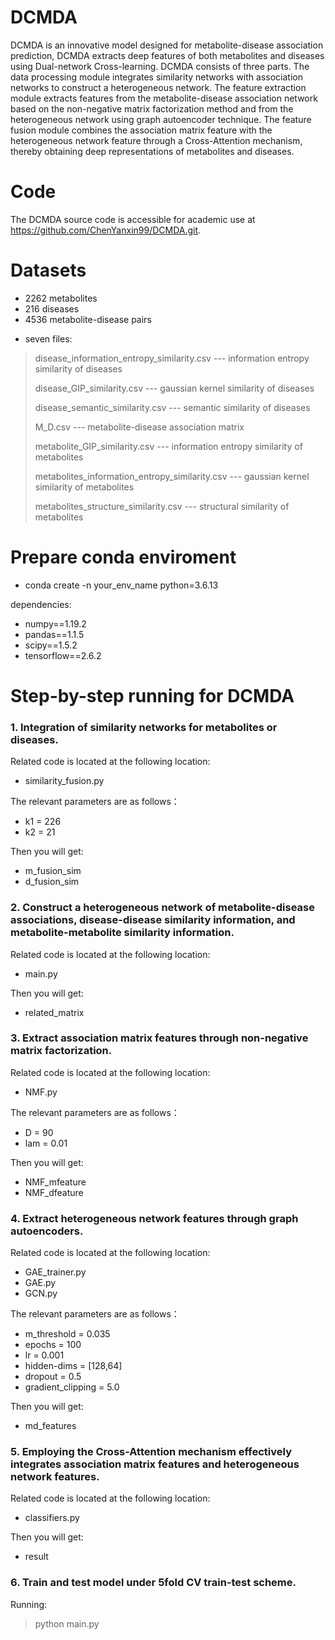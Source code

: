 # DCMDA
 DCMDA is an innovative model designed for metabolite-disease association prediction, 
 DCMDA extracts deep features of both metabolites and diseases using Dual-network Cross-learning. 
 DCMDA consists of three parts. 
 The data processing module integrates similarity networks with association networks to construct a heterogeneous network. 
 The feature extraction module extracts features from the metabolite-disease association network based on the non-negative matrix factorization method and from the heterogeneous network using graph autoencoder technique.
 The feature fusion module combines the association matrix feature with the heterogeneous network feature through a Cross-Attention mechanism, thereby obtaining deep representations of metabolites and diseases.

# Code
The DCMDA source code is accessible for academic use at https://github.com/ChenYanxin99/DCMDA.git.

# Datasets
+ 2262 metabolites
+ 216 diseases
+ 4536 metabolite-disease pairs

* seven files:
 
> disease_information_entropy_similarity.csv --- information entropy similarity of diseases
>
> disease_GIP_similarity.csv --- gaussian kernel similarity of diseases
> 
> disease_semantic_similarity.csv --- semantic similarity of diseases 
> 
> M_D.csv --- metabolite-disease association matrix
> 
> metabolite_GIP_similarity.csv --- information entropy similarity of metabolites
> 
> metabolites_information_entropy_similarity.csv --- gaussian kernel similarity of metabolites
> 
> metabolites_structure_similarity.csv --- structural similarity of metabolites

# Prepare conda enviroment
+ conda create -n your_env_name python=3.6.13

dependencies:

+ numpy==1.19.2
+ pandas==1.1.5
+ scipy==1.5.2
+ tensorflow==2.6.2

# Step-by-step running for DCMDA
### 1. Integration of similarity networks for metabolites or diseases.

Related code is located at the following location:

+ similarity_fusion.py 

The relevant parameters are as follows：
+ k1 = 226
+ k2 = 21

Then you will get:

+ m_fusion_sim
+ d_fusion_sim

### 2. Construct a heterogeneous network of metabolite-disease associations, disease-disease similarity information, and metabolite-metabolite similarity information.

Related code is located at the following location:

+ main.py

Then you will get:

+ related_matrix

### 3. Extract association matrix features through non-negative matrix factorization. 

Related code is located at the following location:

+ NMF.py 

The relevant parameters are as follows：

+ D = 90
+ lam = 0.01

Then you will get:

+ NMF_mfeature
+ NMF_dfeature 

### 4. Extract heterogeneous network features through graph autoencoders. 

Related code is located at the following location:

+ GAE_trainer.py 
+ GAE.py 
+ GCN.py 

The relevant parameters are as follows：

+ m_threshold = 0.035 
+ epochs = 100
+ lr = 0.001
+ hidden-dims = [128,64]
+ dropout = 0.5
+ gradient_clipping = 5.0

Then you will get:
+ md_features 

### 5. Employing the Cross-Attention mechanism effectively integrates association matrix features and heterogeneous network features. 

Related code is located at the following location:

+ classifiers.py

Then you will get:

+ result 


### 6. Train and test model under 5fold CV train-test scheme. 
Running:
> python main.py 

